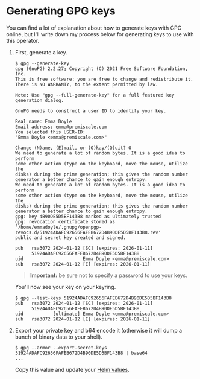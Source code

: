 # Generating GPG keys

You can find a lot of explanation about how to generate keys with GPG online, but I'll write down my process below for generating keys to use with this operator.

1. First, generate a key.

    ```shell
    $ gpg --generate-key
    gpg (GnuPG) 2.2.27; Copyright (C) 2021 Free Software Foundation, Inc.
    This is free software: you are free to change and redistribute it.
    There is NO WARRANTY, to the extent permitted by law.

    Note: Use "gpg --full-generate-key" for a full featured key generation dialog.

    GnuPG needs to construct a user ID to identify your key.

    Real name: Emma Doyle
    Email address: emma@premiscale.com
    You selected this USER-ID:
    "Emma Doyle <emma@premiscale.com>"

    Change (N)ame, (E)mail, or (O)kay/(Q)uit? O
    We need to generate a lot of random bytes. It is a good idea to perform
    some other action (type on the keyboard, move the mouse, utilize the
    disks) during the prime generation; this gives the random number
    generator a better chance to gain enough entropy.
    We need to generate a lot of random bytes. It is a good idea to perform
    some other action (type on the keyboard, move the mouse, utilize the
    disks) during the prime generation; this gives the random number
    generator a better chance to gain enough entropy.
    gpg: key 4B90DE5D5BF143B8 marked as ultimately trusted
    gpg: revocation certificate stored as '/home/emmadoyle/.gnupg/openpgp-revocs.d/51924ADAFC92656FAFEB672D4B90DE5D5BF143B8.rev'
    public and secret key created and signed.

    pub   rsa3072 2024-01-12 [SC] [expires: 2026-01-11]
          51924ADAFC92656FAFEB672D4B90DE5D5BF143B8
    uid                      Emma Doyle <emma@premiscale.com>
    sub   rsa3072 2024-01-12 [E] [expires: 2026-01-11]

    ```

    > **Important:** be sure not to specify a password to use your keys.

    You'll now see your key on your keyring.

    ```shell
    $ gpg --list-keys 51924ADAFC92656FAFEB672D4B90DE5D5BF143B8
    pub   rsa3072 2024-01-12 [SC] [expires: 2026-01-11]
          51924ADAFC92656FAFEB672D4B90DE5D5BF143B8
    uid           [ultimate] Emma Doyle <emma@premiscale.com>
    sub   rsa3072 2024-01-12 [E] [expires: 2026-01-11]
    ```

2. Export your private key and b64 encode it (otherwise it will dump a bunch of binary data to your shell).

    ```shell
    $ gpg --armor --export-secret-keys 51924ADAFC92656FAFEB672D4B90DE5D5BF143B8 | base64
    ...
    ```

    Copy this value and update your [Helm values](/helm/operator/).